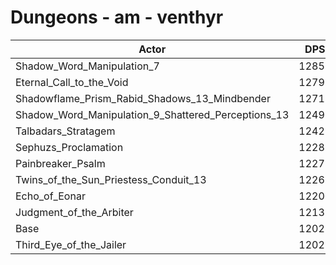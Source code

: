 # Dungeons - am - venthyr
| Actor | DPS | Increase |
|---|:---:|:---:|
|Shadow_Word_Manipulation_7|12855|6.88%|
|Eternal_Call_to_the_Void|12795|6.38%|
|Shadowflame_Prism_Rabid_Shadows_13_Mindbender|12713|5.70%|
|Shadow_Word_Manipulation_9_Shattered_Perceptions_13|12496|3.89%|
|Talbadars_Stratagem|12429|3.33%|
|Sephuzs_Proclamation|12282|2.11%|
|Painbreaker_Psalm|12273|2.04%|
|Twins_of_the_Sun_Priestess_Conduit_13|12265|1.97%|
|Echo_of_Eonar|12200|1.43%|
|Judgment_of_the_Arbiter|12135|0.89%|
|Base|12028|0.00%|
|Third_Eye_of_the_Jailer|12027|-0.01%|
